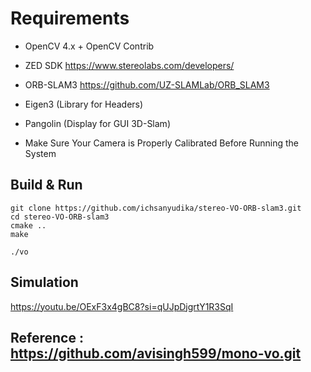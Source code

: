 # Requirements

- OpenCV 4.x + OpenCV Contrib

- ZED SDK https://www.stereolabs.com/developers/

- ORB-SLAM3 https://github.com/UZ-SLAMLab/ORB_SLAM3 

- Eigen3 (Library for Headers)

- Pangolin (Display for GUI 3D-Slam)

- Make Sure Your Camera is Properly Calibrated Before Running the System


## Build & Run

    git clone https://github.com/ichsanyudika/stereo-VO-ORB-slam3.git
    cd stereo-VO-ORB-slam3
    cmake ..   
    make

    ./vo

## Simulation 

https://youtu.be/OExF3x4gBC8?si=qUJpDjgrtY1R3SqI

## Reference : https://github.com/avisingh599/mono-vo.git
